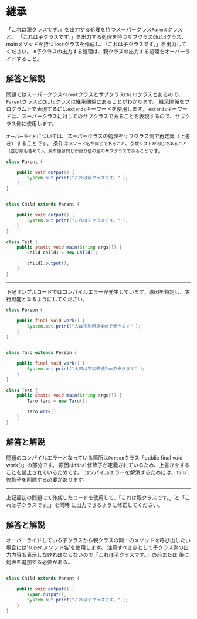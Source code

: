# 継承

 「これは親クラスです。」を出力する処理を持つスーパークラス`Parent`クラスと、
 「これは子クラスです。」を出力する処理を持つサブクラス`Child`クラス、
 mainメソッドを持つ`Test`クラスを作成し、「これは子クラスです。」を出力してください。
 ※子クラスの出力する処理は、親クラスの出力する処理をオーバーライドすること。

## 解答と解説
問題ではスーパークラス`Parent`クラスとサブクラス`Child`クラスとあるので、`Parent`クラスと`Child`クラスは継承関係にあることがわかります。
継承関係をプログラム上で表現するには`extends`キーワードを使用します。
`extends`キーワードは、スーパークラスに対してのサブクラスであることを表現するので、サブクラス側に使用します。

`オーバーライド`については、スーパークラスの処理をサブクラス側で再定義（上書き）することです。
条件は`メソッド名が同じであること`、`引数リストが同じであること（並び順も含めて）`、`戻り値は同じか戻り値の型のサブクラスであること`です。

```Parent.java
class Parent {

	public void output() {
		System.out.print("これは親クラスです。" );
	}
}
```

```Child.java

class Child extends Parent {

	public void output() {
		System.out.print("これは子クラスです。" );
	}
}
```

```Test.java
class Test {
	public static void main(String args[]) {
		Child child1 = new Child();

		child1.output();
	}
}
```

---

下記サンプルコードではコンパイルエラーが発生しています。原因を特定し、実行可能となるようにしてください。

```Person.java
class Person {

	public final void work() {
		System.out.print("人は平均時速4kmで歩きます" );
	}
}
```

```Taro.java

class Taro extends Person {

	public final void work() {
		System.out.print("太郎は平均時速2kmで歩きます" );
	}
}
```

```Test.java
class Test {
	public static void main(String args[]) {
		Taro taro = new Taro();

		taro.work();
	}
}
```

## 解答と解説
問題のコンパイルエラーとなっている箇所は`Person`クラス「public final void work()」の部分です。
原因は`final`修飾子が定義されているため、上書きをすることを禁止されているためです。
コンパイルエラーを解消するためには、`final`修飾子を削除する必要があります。


---
上記最初の問題にて作成したコードを使用して、「これは親クラスです。」と「これは子クラスです。」を同時
に出力できるように修正してください。

## 解答と解説
オーバーライドしている子クラスから親クラスの同一のメソッドを呼び出したい場合には'super.メソッド名'を使用します。
注意すべき点として子クラス側の出力内容も表示しなければならないので「これは子クラスです。」の前または
後に処理を追加する必要がある。

```Child.java

class Child extends Parent {

	public void output() {
		super.output();
		System.out.print("これは子クラスです。" );
	}
}

```